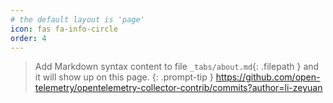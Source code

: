 ```yaml
---
# the default layout is 'page'
icon: fas fa-info-circle
order: 4
---
```


> Add Markdown syntax content to file `_tabs/about.md`{: .filepath } and it will show up on this page.
{: .prompt-tip }
https://github.com/open-telemetry/opentelemetry-collector-contrib/commits?author=li-zeyuan

